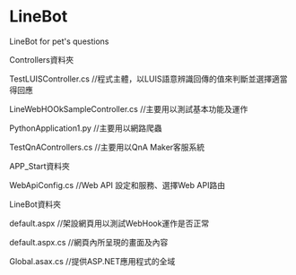 # LineBot
LineBot for pet's questions

Controllers資料夾


TestLUISController.cs
//程式主體，以LUIS語意辨識回傳的值來判斷並選擇適當得回應


LineWebHOOkSampleController.cs
//主要用以測試基本功能及運作


PythonApplication1.py
//主要用以網路爬蟲


TestQnAControllers.cs
//主要用以QnA Maker客服系統

APP_Start資料夾


WebApiConfig.cs
//Web API 設定和服務、選擇Web API路由


LineBot資料夾

default.aspx
//架設網頁用以測試WebHook運作是否正常


default.aspx.cs
//網頁內所呈現的畫面及內容


Global.asax.cs
//提供ASP.NET應用程式的全域

